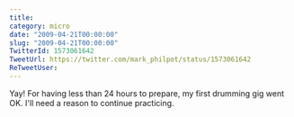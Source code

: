 ```yaml
---
title: 
category: micro
date: "2009-04-21T00:00:00"
slug: "2009-04-21T00:00:00"
TwitterId: 1573061642
TweetUrl: https://twitter.com/mark_philpot/status/1573061642
ReTweetUser: 
---
```


Yay! For having less than 24 hours to prepare, my first drumming gig went OK.  I'll need a reason to continue practicing.